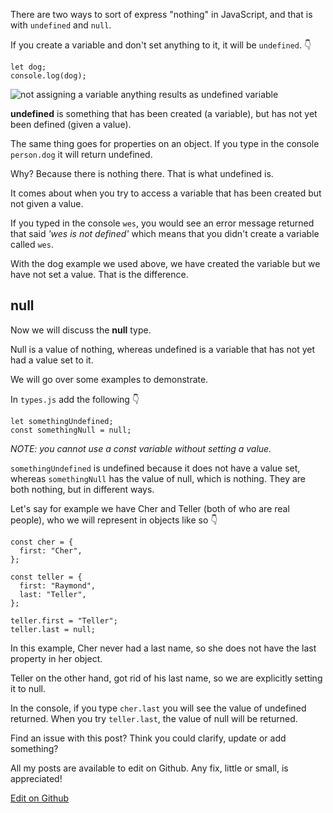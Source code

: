 There are two ways to sort of express "nothing" in JavaScript, and that is with `undefined` and `null`.

If you create a variable and don't set anything to it, it will be `undefined`. 👇

```
let dog;
console.log(dog);
```

  ![not assigning a variable anything results as undefined variable](https://wesbos.com/static/ba86f25897654e080d5b98bcb0314576/98b29/undefined-variable-in-console.png "not assigning a variable anything results as undefined variable")

**undefined** is something that has been created (a variable), but has not yet been defined (given a value).

The same thing goes for properties on an object. If you type in the console `person.dog` it will return undefined.

Why? Because there is nothing there. That is what undefined is.

It comes about when you try to access a variable that has been created but not given a value.

If you typed in the console `wes`, you would see an error message returned that said _'wes is not defined'_ which means that you didn't create a variable called `wes`.

With the dog example we used above, we have created the variable but we have not set a value. That is the difference.

## [](https://wesbos.com/javascript/01-the-basics/variables-and-statements#null)null

Now we will discuss the **null** type.

Null is a value of nothing, whereas undefined is a variable that has not yet had a value set to it.

We will go over some examples to demonstrate.

In `types.js` add the following 👇

```
let somethingUndefined;
const somethingNull = null;
```

_NOTE: you cannot use a const variable without setting a value._

`somethingUndefined` is undefined because it does not have a value set, whereas `somethingNull` has the value of null, which is nothing. They are both nothing, but in different ways.

Let's say for example we have Cher and Teller (both of who are real people), who we will represent in objects like so 👇

```
const cher = {
  first: "Cher",
};

const teller = {
  first: "Raymond",
  last: "Teller",
};

teller.first = "Teller";
teller.last = null;
```

In this example, Cher never had a last name, so she does not have the last property in her object.

Teller on the other hand, got rid of his last name, so we are explicitly setting it to null.

In the console, if you type `cher.last` you will see the value of undefined returned. When you try `teller.last`, the value of null will be returned.

Find an issue with this post? Think you could clarify, update or add something?

All my posts are available to edit on Github. Any fix, little or small, is appreciated!

[Edit on Github](https://github.com/wesbos/wesbos/tree/master/src/javascript/01-the-basics/10-types-null-and-undefined/10-types-null-and-undefined.mdx)